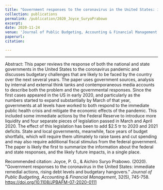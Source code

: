 ```yaml
---
title: "Government responses to the coronavirus in the United States: immediate remedial actions, rising debt levels and budgetary hangovers"
collection: publications
permalink: /publication/2020_Joyce_SuryoPrabowo
excerpt: 
date: 2020-11-24
venue: 'Journal of Public Budgeting, Accounting & Financial Management'
paperurl:
citation: 

---
```



---

Abstract: This paper reviews the response of both the national and state governments in the United States to the coronavirus pandemic and discusses budgetary challenges that are likely to be faced by the country over the next several years. The paper uses government sources, analysis by internal and external think tanks and contemporaneous media accounts to describe both the problem and the governmental responses. Since the first cases appeared in the US in early 2020, and particularly as the numbers started to expand substantially by March of that year, governments at all levels have worked to both respond to the immediate public health crisis and mitigate the economic effects of the pandemic. This included some immediate actions by the Federal Reserve to introduce more liquidity and four separate pieces of legislation passed in March and April 2020. The effect of this legislation has been to add $2.5 tr to 2020 and 2021 deficits. State and local governments, meanwhile, face years of budget shortfalls, which will require them ultimately to raise taxes and cut spending and may also require additional fiscal stimulus from the federal government. The paper is likely the first to summarize the information about the federal and state responses, and the likely future impacts, in a single place.

Recommended citation: Joyce, P. G., & Aichiro Suryo Prabowo. (2020). "Government responses to the coronavirus in the United States: immediate remedial actions, rising debt levels and budgetary hangovers." <i>Journal of Public Budgeting, Accounting & Financial Management</i>, 32(5), 745-758. <https://doi.org/10.1108/JPBAFM-07-2020-0111>
